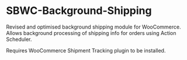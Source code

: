 # SBWC-Background-Shipping
Revised and optimised background shipping module for WooCommerce. Allows background processing of shipping info for orders using Action Scheduler.

Requires WooCommerce Shipment Tracking plugin to be installed.
